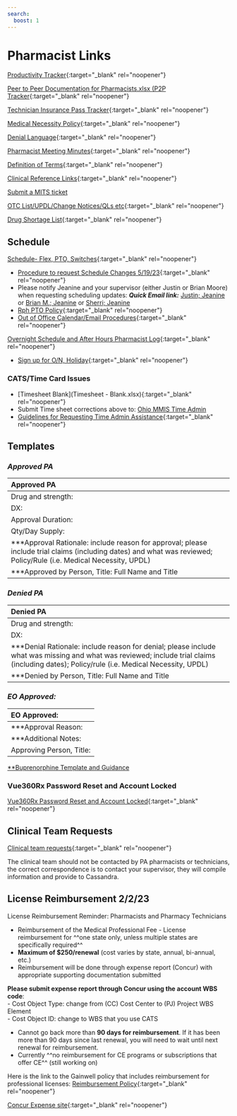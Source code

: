 ```yaml
---
search:
  boost: 1
---
```


# Pharmacist Links

[Productivity Tracker](https://mygainwell-my.sharepoint.com/:x:/r/personal/prachi_patel_gainwelltechnologies_com/Documents/Documents/Prachi%20Patel/EverGreen/Productivity%20Tracker.xlsx?d=we73591c44fab40a298a3cc22e72bf0b5&csf=1&web=1&e=NIx96v){:target="_blank" rel="noopener"}

[Peer to Peer Documentation for Pharmacists.xlsx (P2P Tracker](https://mygainwell-my.sharepoint.com.mcas.ms/:x:/g/personal/cassandra_roach_gainwelltechnologies_com/EcsRkk-q51FPu86Nmtm0PVsBonWTGUBUpbS7z-38froWtw?e=vyeYZ8&CID=29C56ECA-4022-4F7E-9CE2-EE4BEA7B2FC4){:target="_blank" rel="noopener"}

[Technician Insurance Pass Tracker](https://mygainwell-my.sharepoint.com/:x:/r/personal/justin_collingwood_gainwelltechnologies_com/Documents/Documents/TechPrimaryInsPass.xlsx?d=w90fe98291f8b442b83a0be3fb411f616&csf=1&web=1&e=TOwuAM){:target="_blank" rel="noopener"}

[Medical Necessity Policy](https://spbm.medicaid.ohio.gov/SPDocumentLibrary/DocumentLibrary/UPDL/OH%20SPBM%20Medical%20Necessity%20Policy.pdf){:target="_blank" rel="noopener"}

[Denial Language](https://mygainwell-my.sharepoint.com/:w:/r/personal/rachel_carpenter_gainwelltechnologies_com/Documents/Documents/OHMCD/Denial%20language%20Updates/Denial%20Language%20Updated%2001012024.docx?d=w73347c851d40451480e99628185b51b4&csf=1&web=1&e=FcHdxN){:target="_blank" rel="noopener"}


[Pharmacist Meeting Minutes](https://mygainwell-my.sharepoint.com/:o:/g/personal/selina_lee_gainwelltechnologies_com/ElR0QZwZYJRMp4NbEgNdqG8B5pUGhpwXLi0Hl9ClWlg-vg){:target="_blank" rel="noopener"}

[Definition of Terms](https://mygainwell-my.sharepoint.com/:x:/g/personal/prachi_patel_gainwelltechnologies_com/EURK1754LMJIkoTlL8a51Z0BNcU8oVnnp8HmLtX2_P8etA?e=2l4K9M){:target="_blank" rel="noopener"}

[Clinical Reference Links](https://mygainwell-my.sharepoint.com/:w:/g/personal/prachi_patel_gainwelltechnologies_com/EXtyi_PfsnJBs4O61MDWD8UBRSLAWg45dFjqr85fXELh7w?e=1XVTax){:target="_blank" rel="noopener"}


<a href="mailto:ohio_mits_servicedesk@gainwelltechnologies.com?cc=cassandra.roach@gainwelltechnologies.com;sherri.cohmer@gainwelltechnologies.com;justin.collingwood@gainwelltechnologies.com;brian.moore@gainwelltechnologies.com;amanda.jennings@gainwelltechnologies.com;david.hartzell@gainwelltechnologies.com;anil.marini@gainwelltechnologies.com;chad.m.rogers@gainwelltechnologies.com;melissa.rutledge@gainwelltechnologies.com;OHSupervisorsandSr.Techs@mygainwell.onmicrosoft.com;OHSPBMPAPharmacist@mygainwell.onmicrosoft.com&body=Application/System Affected:%0D%0A%0D%0AApproximate time the issue started/noticed:%0D%0A%0D%0ANumber of Users Affected:%0D%0A%0D%0AWhat steps were taken when the error occurred:%0D%0A%0D%0AProvide screenshots below: ">Submit a MITS ticket</a>

[OTC List/UPDL/Change Notices/QLs etc](https://spbm.medicaid.ohio.gov/SPContent/DocumentLibrary/UPDL){:target="_blank" rel="noopener"}

[Drug Shortage List](https://www.ashp.org/drug-shortages/current-shortages/drug-shortages-list?page=CurrentShortages&loginreturnUrl=SSOCheckOnly){:target="_blank" rel="noopener"}

## Schedule

[Schedule- Flex, PTO, Switches](https://mygainwell-my.sharepoint.com/:x:/r/personal/jeanine_heedles_gainwelltechnologies_com/Documents/RPh%20Schedule_Evergreen_2023.xlsx?d=w8212132121774472aee59c6ad34af943&csf=1&web=1&e=ovWBGO){:target="_blank" rel="noopener"}

- [Procedure to request Schedule Changes 5/19/23](https://mygainwell-my.sharepoint.com/:u:/g/personal/prachi_patel_gainwelltechnologies_com/EaLTluKkMgZNgvyIIZ7nns8BP_J1E6w6XqEv-V1HjJoIBw?e=pm0ZRY){:target="_blank" rel="noopener"}
- Please notify Jeanine and your supervisor (either Justin or Brian Moore) when requesting scheduling updates: ***Quick Email link:*** <a href="mailto:justin.collingwood@gainwelltechnologies.com; jeanine.heedles@gainwelltechnologies.com?subject=Scheduling Update"> Justin; Jeanine</a> or <a href="mailto:brian.moore@gainwelltechnologies.com; jeanine.heedles@gainwelltechnologies.com?subject=Scheduling Update"> Brian M.; Jeanine</a> or <a href="mailto:sherri.cohmer@gainwelltechnologies.com; jeanine.heedles@gainwelltechnologies.com?subject=Scheduling Update"> Sherri; Jeanine</a>
- [Rph PTO Policy](https://mygainwell.sharepoint.com.mcas.ms/sites/dept-hr/Shared%20Documents/Forms/AllItems.aspx?id=%2Fsites%2Fdept%2Dhr%2FShared%20Documents%2FTime%20Off%2FGainwell%20US%20%2D%20Flexible%20Vacation%20Policy%202023%2Epdf&parent=%2Fsites%2Fdept%2Dhr%2FShared%20Documents%2FTime%20Off){:target="_blank" rel="noopener"}
- [Out of Office Calendar/Email Procedures](https://special-spoon-f542dccd.pages.github.io/Pharmacist%20Reference%20Guide/Policy%20and%20Procedures/ooo/?h=ooo){:target="_blank" rel="noopener"}


[Overnight Schedule and After Hours Pharmacist Log](https://mygainwell-my.sharepoint.com.mcas.ms/:x:/r/personal/justin_collingwood_gainwelltechnologies_com/_layouts/15/Doc.aspx?sourcedoc=%7B73FCF431-8AD6-4200-AABD-7CEC536F211D%7D&file=Copy%20of%20After%20Hours%20Pharmacist%20Log_FINALcopy.xlsx&action=default&mobileredirect=true&cid=9f42f43b-4f3d-4a4e-8181-526c01a0bb91){:target="_blank" rel="noopener"}

- [Sign up for O/N, Holiday](https://mygainwell-my.sharepoint.com/:x:/g/personal/prachi_patel_gainwelltechnologies_com/EdozgDg7PapIoMJ9nAVa8LgBvh87QuvPOIrqlwXp1TFIyg?e=uAyOB8){:target="_blank" rel="noopener"}

### CATS/Time Card Issues

- [Timesheet Blank](Timesheet - Blank.xlsx){:target="_blank" rel="noopener"}
- Submit Time sheet corrections above to: <a href="mailto:Ohio_MMIS_Time_Admin@gainwelltechnologies.com">Ohio MMIS Time Admin </a>
- [Guidelines for Requesting Time Admin Assistance](https://mygainwell-my.sharepoint.com/:w:/g/personal/prachi_patel_gainwelltechnologies_com/EUjfyPPC2BdOjJGVuCOJDPcB6i24vQuNpOLHHPo5cuKQBw?e=yhMaGd){:target="_blank" rel="noopener"}

  


## Templates
### ***Approved PA***                    
| Approved PA                   |
|:-------------------------------|
| Drug and strength:| 
| DX:|
| Approval Duration:|
| Qty/Day Supply:|
| ***Approval Rationale: include reason for approval; please include trial claims (including dates) and what was reviewed; Policy/Rule (i.e. Medical Necessity, UPDL)|
| ***Approved by Person, Title: Full Name and Title|

### ***Denied PA***                  
| Denied PA                   |
|:-------------------------------|
| Drug and strength:| 
| DX:|
| ***Denial Rationale: include reason for denial; please include what was missing and what was reviewed; include trial claims (including dates); Policy/rule (i.e. Medical Necessity, UPDL)|
| ***Denied by Person, Title: Full Name and Title|

### ***EO Approved:***
| EO Approved:    |
|:-------------------------------|
| ***Approval Reason: |
| ***Additional Notes: |
| Approving Person, Title: |

[**Buprenorphine Template and Guidance](https://special-spoon-f542dccd.pages.github.io/Pharmacist%20Reference%20Guide/Medication%20Guidance/Buprenorphine%20Criteria/?h=buprenorphine)

### Vue360Rx Password Reset and Account Locked

[Vue360Rx Password Reset and Account Locked](https://gpr.slhcare.com:8889/){:target="_blank" rel="noopener"}

## Clinical Team Requests

[Clinical team requests](https://mygainwell-my.sharepoint.com/:x:/g/personal/prachi_patel_gainwelltechnologies_com/EZnTaX5DAB1Iq_esVPi_COIBhsCwLtiQA-gckqjMmKL7PA?e=2qxTMe){:target="_blank" rel="noopener"}

The clinical team should not be contacted by PA pharmacists or technicians, the correct correspondence is to contact your supervisor, they will compile information and provide to Cassandra. 

## License Reimbursement 2/2/23

License Reimbursement Reminder: Pharmacists and Pharmacy Technicians

- Reimbursement of the Medical Professional Fee - License reimbursement for ^^one state only, unless multiple states are specifically required^^
- **Maximum of $250/renewal** (cost varies by state, annual, bi-annual, etc.)
- Reimbursement will be done through expense report (Concur) with appropriate supporting documentation submitted

 **Please submit expense report through Concur using the account WBS code**:</br>
         - Cost Object Type:  change from (CC) Cost Center to (PJ) Project WBS Element</br>
         - Cost Object ID: change to WBS that you use CATS
     
- Cannot go back more than **90 days for reimbursement**.  If it has been more than 90 days since last renewal, you will need to wait until next renewal for reimbursement.
- Currently ^^no reimbursement for CE programs or subscriptions that offer CE^^ (still working on)
 
Here is the link to the Gainwell policy that includes reimbursement for professional licenses: [Reimbursement Policy](https://mygainwell.sharepoint.com.mcas.ms/sites/dept-polcomp/Shared%20Documents/Forms/AllItems.aspx?id=%2Fsites%2Fdept%2Dpolcomp%2FShared%20Documents%2FHR%2FEducation%20Assistance%20Policy%2Epdf&parent=%2Fsites%2Fdept%2Dpolcomp%2FShared%20Documents%2FHR){:target="_blank" rel="noopener"}

[Concur Expense site](http://www.concursolutions.com){:target="_blank" rel="noopener"}




